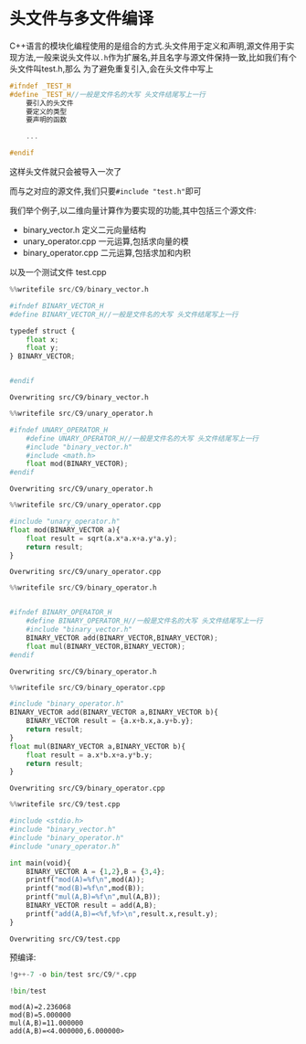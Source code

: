 
# 头文件与多文件编译

C++语言的模块化编程使用的是组合的方式.头文件用于定义和声明,源文件用于实现方法,一般来说头文件以`.h`作为扩展名,并且名字与源文件保持一致,比如我们有个头文件叫test.h,那么
为了避免重复引入,会在头文件中写上
```c
#ifndef _TEST_H
#define _TEST_H//一般是文件名的大写 头文件结尾写上一行
    要引入的头文件
    要定义的类型
    要声明的函数

    ...

#endif
```

这样头文件就只会被导入一次了

而与之对应的源文件,我们只要`#include "test.h"`即可

我们举个例子,以二维向量计算作为要实现的功能,其中包括三个源文件:
+ binary_vector.h 定义二元向量结构
+ unary_operator.cpp 一元运算,包括求向量的模
+ binary_operator.cpp 二元运算,包括求加和内积

以及一个测试文件 test.cpp


```python
%%writefile src/C9/binary_vector.h

#ifndef BINARY_VECTOR_H
#define BINARY_VECTOR_H//一般是文件名的大写 头文件结尾写上一行

typedef struct {
    float x;
    float y;
} BINARY_VECTOR;


#endif

```

    Overwriting src/C9/binary_vector.h



```python
%%writefile src/C9/unary_operator.h

#ifndef UNARY_OPERATOR_H
    #define UNARY_OPERATOR_H//一般是文件名的大写 头文件结尾写上一行
    #include "binary_vector.h"
    #include <math.h>
    float mod(BINARY_VECTOR);
#endif
```

    Overwriting src/C9/unary_operator.h



```python
%%writefile src/C9/unary_operator.cpp

#include "unary_operator.h"
float mod(BINARY_VECTOR a){
    float result = sqrt(a.x*a.x+a.y*a.y);
    return result;
}
```

    Overwriting src/C9/unary_operator.cpp



```python
%%writefile src/C9/binary_operator.h


#ifndef BINARY_OPERATOR_H
    #define BINARY_OPERATOR_H//一般是文件名的大写 头文件结尾写上一行
    #include "binary_vector.h"
    BINARY_VECTOR add(BINARY_VECTOR,BINARY_VECTOR);
    float mul(BINARY_VECTOR,BINARY_VECTOR);
#endif

```

    Overwriting src/C9/binary_operator.h



```python
%%writefile src/C9/binary_operator.cpp

#include "binary_operator.h"
BINARY_VECTOR add(BINARY_VECTOR a,BINARY_VECTOR b){
    BINARY_VECTOR result = {a.x+b.x,a.y+b.y};
    return result;
}
float mul(BINARY_VECTOR a,BINARY_VECTOR b){
    float result = a.x*b.x+a.y*b.y;
    return result;
}

```

    Overwriting src/C9/binary_operator.cpp



```python
%%writefile src/C9/test.cpp

#include <stdio.h>
#include "binary_vector.h"
#include "binary_operator.h"
#include "unary_operator.h"

int main(void){
    BINARY_VECTOR A = {1,2},B = {3,4};
    printf("mod(A)=%f\n",mod(A));
    printf("mod(B)=%f\n",mod(B));
    printf("mul(A,B)=%f\n",mul(A,B));
    BINARY_VECTOR result = add(A,B);
    printf("add(A,B)=<%f,%f>\n",result.x,result.y);
}

```

    Overwriting src/C9/test.cpp


预编译:


```python
!g++-7 -o bin/test src/C9/*.cpp
```


```python
!bin/test
```

    mod(A)=2.236068
    mod(B)=5.000000
    mul(A,B)=11.000000
    add(A,B)=<4.000000,6.000000>

